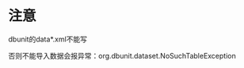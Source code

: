 # 注意 #

dbunit的data*.xml不能写
<?xml version='1.0' encoding='UTF-8'?>
<!DOCTYPE html PUBLIC "-//W3C//DTD XHTML 1.0 Strict//EN" "http://www.w3.org/2002/xmlspec/dtd/2.10/xmlspec.dtd">

否则不能导入数据会报异常：org.dbunit.dataset.NoSuchTableException
